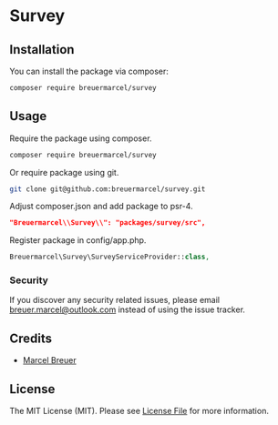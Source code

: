 # Survey

## Installation

You can install the package via composer:

```bash
composer require breuermarcel/survey
```

## Usage

Require the package using composer.
```bash
composer require breuermarcel/survey
```

Or require package using git.
```bash
git clone git@github.com:breuermarcel/survey.git
````

Adjust composer.json and add package to psr-4.
```json
"Breuermarcel\\Survey\\": "packages/survey/src",
```

Register package in config/app.php.
```php
Breuermarcel\Survey\SurveyServiceProvider::class,
```

### Security

If you discover any security related issues, please email breuer.marcel@outlook.com instead of using the issue tracker.

## Credits

-   [Marcel Breuer](https://github.com/breuermarcel)

## License

The MIT License (MIT). Please see [License File](LICENSE.md) for more information.
